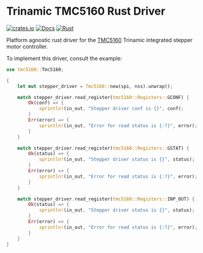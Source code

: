 # Trinamic TMC5160 Rust Driver

[![crates.io](https://img.shields.io/crates/v/tmc5160.svg)](https://crates.io/crates/tmc5160)
[![Docs](https://docs.rs/tmc5160/badge.svg)](https://docs.rs/tmc5160)
[![Rust](https://github.com/hacknus/tmc5160-rs/actions/workflows/rust.yml/badge.svg)](https://github.com/hacknus/tmc5160-rs/actions/workflows/rust.yml)

Platform agnostic rust driver for the [TMC5160](https://www.trinamic.com/fileadmin/assets/Products/ICs_Documents/TMC5160A_datasheet_rev1.18.pdf) Trinamic integrated stepper motor controller.

To implement this driver, consult the example:
```rust
use tmc5160::Tmc5160;

{
    let mut stepper_driver = Tmc5160::new(spi, nss).unwrap();

    match stepper_driver.read_register(tmc5160::Registers::GCONF) {
        Ok(conf) => {
            sprintln!(in_out, "Stepper driver conf is {}", conf);
        }
        Err(error) => {
            sprintln!(in_out, "Error for read status is {:?}", error);
        }
    }

    match stepper_driver.read_register(tmc5160::Registers::GSTAT) {
        Ok(status) => {
            sprintln!(in_out, "Stepper driver status is {}", status);
        }
        Err(error) => {
            sprintln!(in_out, "Error for read status is {:?}", error);
        }
    }

    match stepper_driver.read_register(tmc5160::Registers::INP_OUT) {
        Ok(status) => {
            sprintln!(in_out, "Stepper driver status is {}", status);
        }
        Err(error) => {
            sprintln!(in_out, "Error for read status is {:?}", error);
        }
    }
}
```